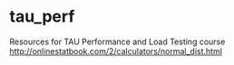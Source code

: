 # tau_perf
Resources for TAU Performance and Load Testing course
http://onlinestatbook.com/2/calculators/normal_dist.html
